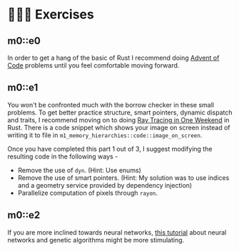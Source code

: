 # 👨🏼‍💻 Exercises

## m0::e0
In order to get a hang of the basic of Rust I recommend doing [Advent of Code][1]
problems until you feel comfortable moving forward.

## m0::e1
You won't be confronted much with the borrow checker in these small problems. To get better practice structure,
smart pointers, dynamic dispatch and traits, I recommend moving on to doing [Ray Tracing in One Weekend][2] in Rust.
There is a code snippet which shows your image on screen instead of writing it to file in
```m1_memory_hierarchies::code::image_on_screen```.

Once you have completed this part 1 out of 3, I suggest modifying the resulting code in the following ways -

* Remove the use of ```dyn```. (Hint: Use enums)
* Remove the use of smart pointers.
(Hint: My solution was to use indices and a geometry service provided by dependency injection)
* Parallelize computation of pixels through ```rayon```.

## m0::e2
If you are more inclined towards neural networks, [this tutorial][3] about neural networks and genetic
algorithms might be more stimulating.

[1]: https://adventofcode.com/
[2]: https://raytracing.github.io/books/RayTracingInOneWeekend.html
[3]: https://pwy.io/posts/learning-to-fly-pt1/
